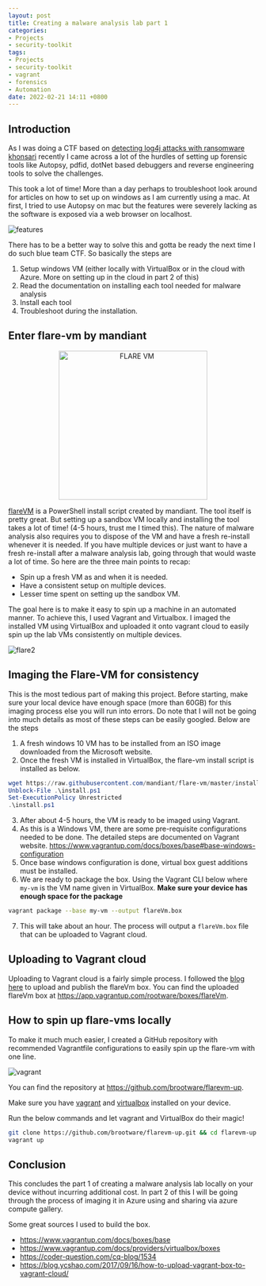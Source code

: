 ```yaml
---
layout: post
title: Creating a malware analysis lab part 1
categories:
- Projects
- security-toolkit
tags:
- Projects
- security-toolkit
- vagrant
- forensics
- Automation
date: 2022-02-21 14:11 +0800
---
```

## Introduction

As I was doing a CTF based on [detecting log4j attacks with ransomware khonsari](https://brootware.github.io/posts/detecting-and-defending-against-log4j-attacks/) recently I came across a lot of the hurdles of setting up forensic tools like Autopsy, pdfid, dotNet based debuggers and reverse engineering tools to solve the challenges.

This took a lot of time! More than a day perhaps to troubleshoot look around for articles on how to set up on windows as I am currently using a mac. At first, I tried to use Autopsy on mac but the features were severely lacking as the software is exposed via a web browser on localhost.

![features](https://bn1304files.storage.live.com/y4m_mTBjk8we9Ns3HHA3io3A1OfXogPTjOJgy-Ao3kL8dQPFFCp-s8c0gCEiwCJ4OJb5T4h8MNLVOeyB2N3QMgR6Wv3Wxe82uPv8iqQsZhAI7ASxyZDNWiWt4Umx2f96qoJcgntptdKDVbuvsA_ZPLvRZiVlOTwpYPMaaInZyJqER6dtxJS2J8r_ZsvjI5NQcUu?width=2496&height=1528&cropmode=none)

There has to be a better way to solve this and gotta be ready the next time I do such blue team CTF. So basically the steps are

1. Setup windows VM (either locally with VirtualBox or in the cloud with Azure. More on setting up in the cloud in part 2 of this)
2. Read the documentation on installing each tool needed for malware analysis
3. Install each tool
4. Troubleshoot during the installation.

## Enter flare-vm by mandiant

<p align="center">
 <img width="300" height="300" src="https://raw.githubusercontent.com/mandiant/flare-vm/master/flarevm.png?raw=true" alt="FLARE VM"/>
</p>

[flareVM](https://github.com/mandiant/flare-vm) is a PowerShell install script created by mandiant. The tool itself is pretty great. But setting up a sandbox VM locally and installing the tool takes a lot of time! (4-5 hours, trust me I timed this). The nature of malware analysis also requires you to dispose of the VM and have a fresh re-install whenever it is needed. If you have multiple devices or just want to have a fresh re-install after a malware analysis lab, going through that would waste a lot of time. So here are the three main points to recap:

- Spin up a fresh VM as and when it is needed.
- Have a consistent setup on multiple devices.
- Lesser time spent on setting up the sandbox VM.

The goal here is to make it easy to spin up a machine in an automated manner. To achieve this, I used Vagrant and Virtualbox.
I imaged the installed VM using VirtualBox and uploaded it onto vagrant cloud to easily spin up the lab VMs consistently on multiple devices.

![flare2](https://bn1304files.storage.live.com/y4mpDQXUoXXDYi0d0txMljIayd944IrihlWhPZejG2QsD1qConiEObDdUmAgU_Od1Ihx3Gfj7rDKdCC_ct0xmzNRIuQJ_0lFSBWikYWChYH0Pio9pXUGcCKQWjkPILVNGKixpYKOAxGqNDzmX__ZVVK0uO-oS-6KFCH_S42h1UPcRA3Ev_-R6A_5X3ZxxjeBuX-?width=1842&height=1506&cropmode=none)

## Imaging the Flare-VM for consistency

This is the most tedious part of making this project. Before starting, make sure your local device have enough space (more than 60GB) for this imaging process else you will run into errors. Do note that I will not be going into much details as most of these steps can be easily googled. Below are the steps

1. A fresh windows 10 VM has to be installed from an ISO image downloaded from the Microsoft website.
2. Once the fresh VM is installed in VirtualBox, the flare-vm install script is installed as below.

```powershell
wget https://raw.githubusercontent.com/mandiant/flare-vm/master/install.ps1 -outfile install.ps1
Unblock-File .\install.ps1
Set-ExecutionPolicy Unrestricted
.\install.ps1
```

3. After about 4-5 hours, the VM is ready to be imaged using Vagrant.
4. As this is a Windows VM, there are some pre-requisite configurations needed to be done. The detailed steps are documented on Vagrant website. <https://www.vagrantup.com/docs/boxes/base#base-windows-configuration>
5. Once base windows configuration is done, virtual box guest additions must be installed.
6. We are ready to package the box. Using the Vagrant CLI below where `my-vm` is the VM name given in VirtualBox. **Make sure your device has enough space for the package**

```bash
vagrant package --base my-vm --output flareVm.box
```

7. This will take about an hour. The process will output a `flareVm.box` file that can be uploaded to Vagrant cloud.

## Uploading to Vagrant cloud

Uploading to Vagrant cloud is a fairly simple process. I followed the [blog here](https://blog.ycshao.com/2017/09/16/how-to-upload-vagrant-box-to-vagrant-cloud/) to upload and publish the flareVm box. You can find the uploaded flareVm box at <https://app.vagrantup.com/rootware/boxes/flareVm>.

## How to spin up flare-vms locally

To make it much much easier, I created a GitHub repository with recommended Vagrantfile configurations to easily spin up the flare-vm with one line.

![vagrant](https://bn1304files.storage.live.com/y4mzChhFPUZzWw51VpBYImq4RPZjCAiIV4w3aZ4Eu7fAaIwrsiznWEtXAXMcJg5iWMTOgjEX9SKBKxG6ON5oT-mg0G3-rTfZeaiDGSTBRMNcyMLR7Xe1RkRA7n00jALAnjjME3IbSzO80ogncVmJX3oMLiKv3P4movjcNBnMwtjabklZZM-tjz0zsyE4Kpu0A17?width=1842&height=1506&cropmode=none)

You can find the repository at <https://github.com/brootware/flarevm-up>.

Make sure you have [vagrant](https://www.vagrantup.com/downloads) and [virtualbox](https://www.virtualbox.org/wiki/Downloads) installed on your device.

Run the below commands and let vagrant and VirtualBox do their magic!

```bash
git clone https://github.com/brootware/flarevm-up.git && cd flarevm-up
vagrant up
```

## Conclusion

This concludes the part 1 of creating a malware analysis lab locally on your device without incurring additional cost. In part 2 of this I will be going through the process of imaging it in Azure using and sharing via azure compute gallery.

Some great sources I used to build the box.

- <https://www.vagrantup.com/docs/boxes/base>
- <https://www.vagrantup.com/docs/providers/virtualbox/boxes>
- <https://coder-question.com/cq-blog/1534>
- <https://blog.ycshao.com/2017/09/16/how-to-upload-vagrant-box-to-vagrant-cloud/>
